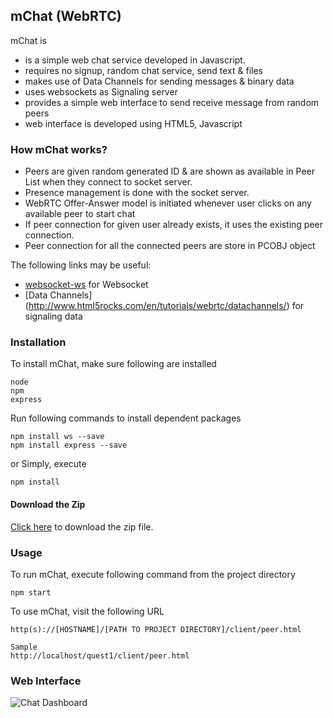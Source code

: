 ## mChat (WebRTC)

mChat is

- is a simple web chat service developed in Javascript.
- requires no signup, random chat service, send text & files
- makes use of Data Channels for sending messages & binary data
- uses websockets as Signaling server
- provides a simple web interface to send receive message from random peers
- web interface is developed using HTML5, Javascript

### How mChat works?

- Peers are given random generated ID & are shown as available in Peer List when they connect to socket server.
- Presence management is done with the socket server.
- WebRTC Offer-Answer model is initiated whenever user clicks on any available peer to start chat
- If peer connection for given user already exists, it uses the existing peer connection.
- Peer connection for all the connected peers are store in PCOBJ object

The following links may be useful:

- [websocket-ws](https://www.npmjs.com/package/ws) for Websocket
- [Data Channels] (http://www.html5rocks.com/en/tutorials/webrtc/datachannels/) for signaling data

### Installation

To install mChat, make sure following are installed

```console
node
npm
express
```

Run following commands to install dependent packages 

```console
npm install ws --save
npm install express --save
```

or Simply, execute
```console
npm install
```

#### Download the Zip

[Click here](https://github.com/lubanasachin/webrtc_test/archive/master.zip)
to download the zip file.

### Usage

To run mChat, execute following command from the project directory

```shell
npm start
```

To use mChat, visit the following URL

```console
http(s)://[HOSTNAME]/[PATH TO PROJECT DIRECTORY]/client/peer.html

Sample
http://localhost/quest1/client/peer.html
```

### Web Interface

![Chat Dashboard](http://meetonsnap.com/webchat.png)


